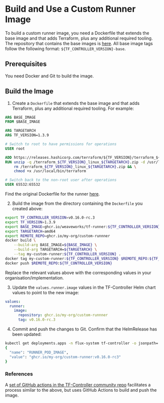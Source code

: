 # Build and Use a Custom Runner Image

To build a custom runner image, you need a Dockerfile that extends the base image and that adds Terraform, plus any additional required tooling. The repository that contains the base images is [here](ghcr.io/weaveworks/tf-runner). All base image tags follow the following format: `${TF_CONTROLLER_VERSION}-base`.

## Prerequisites

You need Docker and Git to build the image.

## Build the Image

1. Create a `Dockerfile` that extends the base image and that adds Terraform, plus any additional required tooling. For example:

```Dockerfile
ARG BASE_IMAGE
FROM $BASE_IMAGE

ARG TARGETARCH
ARG TF_VERSION=1.3.9

# Switch to root to have permissions for operations
USER root

ADD https://releases.hashicorp.com/terraform/${TF_VERSION}/terraform_${TF_VERSION}_linux_${TARGETARCH}.zip /terraform_${TF_VERSION}_linux_${TARGETARCH}.zip
RUN unzip -q /terraform_${TF_VERSION}_linux_${TARGETARCH}.zip -d /usr/local/bin/ && \
    rm /terraform_${TF_VERSION}_linux_${TARGETARCH}.zip && \
    chmod +x /usr/local/bin/terraform

# Switch back to the non-root user after operations
USER 65532:65532
```

Find the original Dockerfile for the runner [here](https://github.com/flux-iac/tofu-controller/blob/89e0c7edde91efebba825b31e9f0ef3cc583684b/runner.Dockerfile).

2. Build the image from the directory containing the `Dockerfile` you created above:

```bash
export TF_CONTROLLER_VERSION=v0.16.0-rc.3
export TF_VERSION=1.3.9
export BASE_IMAGE=ghcr.io/weaveworks/tf-runner:${TF_CONTROLLER_VERSION}-base
export TARGETARCH=amd64
export REMOTE_REPO=ghcr.io/my-org/custom-runnner
docker build \
    --build-arg BASE_IMAGE=${BASE_IMAGE} \
    --build-arg TARGETARCH=${TARGETARCH} \
    --tag my-custom-runner:${TF_CONTROLLER_VERSION} .
docker tag my-custom-runner:${TF_CONTROLLER_VERSION} $REMOTE_REPO:${TF_CONTROLLER_VERSION}
docker push $REMOTE_REPO:${TF_CONTROLLER_VERSION}
```

Replace the relevant values above with the corresponding values in your organisation/implementation.

3. Update the `values.runner.image` values in the TF-Controller Helm chart values to point to the new image:

```yaml
values:
  runner:
    image:
      repository: ghcr.io/my-org/custom-runnner
      tag: v0.16.0-rc.3
```

4. Commit and push the changes to Git. Confirm that the HelmRelease has been updated:

```bash
kubectl get deployments.apps -n flux-system tf-controller -o jsonpath='{.spec.template.spec.containers[*]}' | jq '.env[] | select(.name == "RUNNER_POD_IMAGE")'
{
  "name": "RUNNER_POD_IMAGE",
  "value": "ghcr.io/my-org/custom-runner:v0.16.0-rc3"
}
```

### References

A [set of GitHub actions in the TF-Controller community repo](https://github.com/tf-controller/tf-runner-images/blob/main/.github/workflows/release-runner-images.yaml) facilitates a process similar to the above, but uses GitHub Actions to build and push the image.
